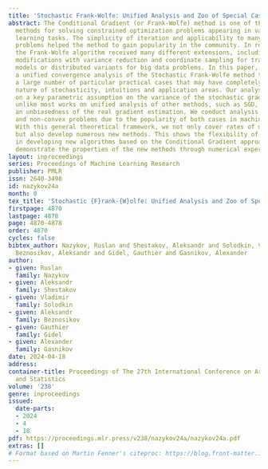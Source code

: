 ```yaml
---
title: 'Stochastic Frank-Wolfe: Unified Analysis and Zoo of Special Cases'
abstract: The Conditional Gradient (or Frank-Wolfe) method is one of the most well-known
  methods for solving constrained optimization problems appearing in various machine
  learning tasks. The simplicity of iteration and applicability to many practical
  problems helped the method to gain popularity in the community. In recent years,
  the Frank-Wolfe algorithm received many different extensions, including stochastic
  modifications with variance reduction and coordinate sampling for training of huge
  models or distributed variants for big data problems. In this paper, we present
  a unified convergence analysis of the Stochastic Frank-Wolfe method that covers
  a large number of particular practical cases that may have completely different
  nature of stochasticity, intuitions and application areas. Our analysis is based
  on a key parametric assumption on the variance of the stochastic gradients. But
  unlike most works on unified analysis of other methods, such as SGD, we do not assume
  an unbiasedness of the real gradient estimation. We conduct analysis for convex
  and non-convex problems due to the popularity of both cases in machine learning.
  With this general theoretical framework, we not only cover rates of many known methods,
  but also develop numerous new methods. This shows the flexibility of our approach
  in developing new algorithms based on the Conditional Gradient approach. We also
  demonstrate the properties of the new methods through numerical experiments.
layout: inproceedings
series: Proceedings of Machine Learning Research
publisher: PMLR
issn: 2640-3498
id: nazykov24a
month: 0
tex_title: 'Stochastic {F}rank-{W}olfe: Unified Analysis and Zoo of Special Cases'
firstpage: 4870
lastpage: 4878
page: 4870-4878
order: 4870
cycles: false
bibtex_author: Nazykov, Ruslan and Shestakov, Aleksandr and Solodkin, Vladimir and
  Beznosikov, Aleksandr and Gidel, Gauthier and Gasnikov, Alexander
author:
- given: Ruslan
  family: Nazykov
- given: Aleksandr
  family: Shestakov
- given: Vladimir
  family: Solodkin
- given: Aleksandr
  family: Beznosikov
- given: Gauthier
  family: Gidel
- given: Alexander
  family: Gasnikov
date: 2024-04-18
address:
container-title: Proceedings of The 27th International Conference on Artificial Intelligence
  and Statistics
volume: '238'
genre: inproceedings
issued:
  date-parts:
  - 2024
  - 4
  - 18
pdf: https://proceedings.mlr.press/v238/nazykov24a/nazykov24a.pdf
extras: []
# Format based on Martin Fenner's citeproc: https://blog.front-matter.io/posts/citeproc-yaml-for-bibliographies/
---
```

